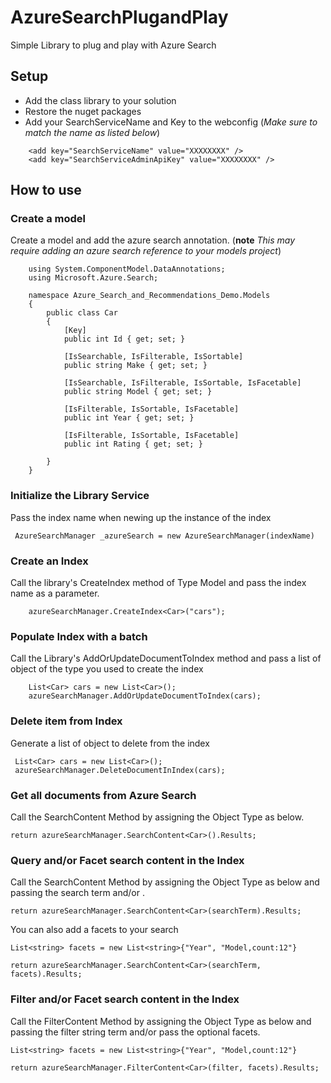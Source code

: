 # AzureSearchPlugandPlay
Simple Library to plug and play with Azure Search

## Setup
- Add the class library to your solution
- Restore the nuget packages
- Add your SearchServiceName and Key to the webconfig (*Make sure to match the name as listed below*)

```
    <add key="SearchServiceName" value="XXXXXXXX" />
    <add key="SearchServiceAdminApiKey" value="XXXXXXXX" />
```

## How to use

### Create a model

Create a model and add the azure search annotation. (**note** *This may require adding an azure search reference to your models project*)

```
    using System.ComponentModel.DataAnnotations;
    using Microsoft.Azure.Search;

    namespace Azure_Search_and_Recommendations_Demo.Models
    {
        public class Car
        {
            [Key]
            public int Id { get; set; }

            [IsSearchable, IsFilterable, IsSortable]
            public string Make { get; set; }

            [IsSearchable, IsFilterable, IsSortable, IsFacetable]
            public string Model { get; set; }

            [IsFilterable, IsSortable, IsFacetable]
            public int Year { get; set; }

            [IsFilterable, IsSortable, IsFacetable]
            public int Rating { get; set; }

        }
    }
```

### Initialize the Library Service
Pass the index name when newing up the instance of the index
```
 AzureSearchManager _azureSearch = new AzureSearchManager(indexName)
```

### Create an Index

Call the library's CreateIndex method of Type Model and pass the index name as a parameter.
```
    azureSearchManager.CreateIndex<Car>("cars");
```

### Populate Index with a batch 

Call the Library's AddOrUpdateDocumentToIndex method and pass a list of object of the type you used to create the index

```
    List<Car> cars = new List<Car>();
    azureSearchManager.AddOrUpdateDocumentToIndex(cars);
```

### Delete item from Index

Generate a list of object to delete from the index

```
 List<Car> cars = new List<Car>();
 azureSearchManager.DeleteDocumentInIndex(cars);
```

### Get all documents from Azure Search
Call the SearchContent Method by assigning the Object Type as below.

```
return azureSearchManager.SearchContent<Car>().Results;
```

### Query and/or Facet search content in the Index
Call the SearchContent Method by assigning the Object Type as below and passing the search term and/or . 

```
return azureSearchManager.SearchContent<Car>(searchTerm).Results;
```

You can also add a facets to your search

```
List<string> facets = new List<string>{"Year", "Model,count:12"}

return azureSearchManager.SearchContent<Car>(searchTerm, facets).Results;
```

### Filter and/or Facet search content in the Index
Call the FilterContent Method by assigning the Object Type as below and passing the filter string term and/or pass the optional facets. 

```
List<string> facets = new List<string>{"Year", "Model,count:12"}

return azureSearchManager.FilterContent<Car>(filter, facets).Results;
```